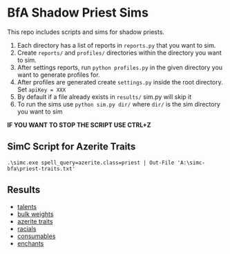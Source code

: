# BfA Shadow Priest Sims

This repo includes scripts and sims for shadow priests.

1. Each directory has a list of reports in `reports.py` that you want to sim.
2. Create `reports/` and `profiles/` directories within the directory you want to sim.
3. After settings reports, run `python profiles.py` in the given directory you want to generate profiles for.
4. After profiles are generated create `settings.py` inside the root directory. Set `apiKey = XXX`
5. By default if a file already exists in `results/` sim.py will skip it
6. To run the sims use `python sim.py dir/` where `dir/` is the sim directory you want to sim

**IF YOU WANT TO STOP THE SCRIPT USE CTRL+Z**

## SimC Script for Azerite Traits
```
.\simc.exe spell_query=azerite.class=priest | Out-File 'A:\simc-bfa\priest-traits.txt'
```

## Results
- [talents](https://docs.google.com/spreadsheets/d/1KG77iYgMBnWpYEaSKfTR1Fh3_WEh8FB3jQDUUSY5Im4/edit?usp=sharing)
- [bulk weights](https://docs.google.com/spreadsheets/d/1cP_9mOss69hTSYrp7DOELdDwRFbaEhHt_P5yjOmmAaQ/edit?usp=sharing)
- [azerite traits](https://docs.google.com/spreadsheets/d/1N1WAUhSFh96S-W3rLqvJJenzIhns7FiONV7G4M7zWIc/edit?usp=sharing)
- [racials](https://docs.google.com/spreadsheets/d/1OBwalI1I3I-hiVtvT1Khe3e9Zx-4ukN1llA0EbPPg7I/edit?usp=sharing)
- [consumables](https://docs.google.com/spreadsheets/d/1vPeHRUBw8BeYRp25GRKAmdV7qvPs081sQTe_qIiPsbI/edit?usp=sharing)
- [enchants](https://docs.google.com/spreadsheets/d/1rxQETXpLDykysRiSPwIZmXa6L0UtkRs-VMZbduO2qAQ/edit?usp=sharing)
